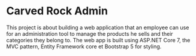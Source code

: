 # Carved Rock Admin

This project is about building a web application that an employee can use for an administration tool to manage the products he sells and their categories they belong to.
The web app is built using ASP.NET Core 7, the MVC pattern, Entity Framework core et Bootstrap 5 for styling.
